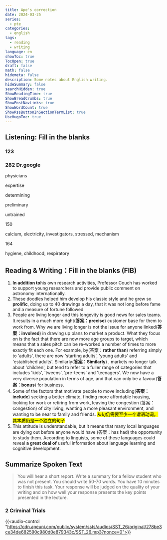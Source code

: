 ```yaml
---
title: Ape's correction
date: 2024-03-25
series:
  - pte
categories:
  - english
tags:
  - reading
  - writing
language: en
showToc: true
TocOpen: true
draft: false
math: false
hidemeta: false
description: Some notes about English writing.
hideSummary: false
searchHidden: true
ShowReadingTime: true
ShowBreadCrumbs: true
ShowPostNavLinks: true
ShowWordCount: true
ShowRssButtonInSectionTermList: true
UseHugoToc: true
---
```




## Listening: Fill in the blanks

### 123



### 282 Dr.google

physicians

expertise

determining

preliminary

untrained

150

calcium, electricity, investigators, stressed, mechanism

164

hygiene, childhood, respiratory











## Reading & Writing：Fill in the blanks (FIB)

1. **In addition to**his own research activities, Professor Couch has worked to support young researchers and provide public comment on astronomy internationally.
2. These doodles helped him develop his classic style and he grew so **prolific**, doing up to 40 drawings a day, that it was not long before fame and a measure of fortune followed
3. People are living longer and this longevity is good news for sales teams. It results in a much more right(**答案：precise**) customer base for them to work from. Why we are living longer is not the issue for anyone linked(**答案：involved**) in drawing up plans to market a product. What they focus on is the fact that there are now more age groups to target, which means that a sales pitch can be re-worked a number of times to more exactly fit each one. For example, by(答案：**rather than**) referring simply to 'adults', there are now 'starting adults', 'young adults' and 'established adults'. Similarly(**答案：Similarly**) , markets no longer talk about 'children', but tend to refer to a fuller range of categories that includes 'kids', 'tweens', 'pre-teens' and 'teenagers'. We now have a very diverse population in terms of age, and that can only be a favour(**答案：bonus**) for business.
4. Some of the factors that motivate people to move including(**答案：include**) seeking a better climate, finding more affordable housing, looking for work or retiring from work, leaving the congestion (答案：congestion) of city living, wanting a more pleasant environment, and wanting to be near to family and friends. <mark>从句仍需要至少一个谓语动词，其本质仍是一个独立的句子</mark>
5. This attitude is understandable, but it means that many local languages are dying out before anyone would have (答案：has had) the opportunity to study them. According to linguists, some of these languages could reveal **a great deal of** useful information about language learning and cognitive development.

## Summarize Spoken Text

> You will hear a short report. Write a summary for a fellow student who was not present. You should write 50-70 words. You have 10 minutes to finish this task. Your response will be judged on the quality of your writing and on how well your response presents the key points presented in the lecture.

### 2 Criminal Trials

{{<audio-control "https://cdn.apeuni.com/public/system/ssts/audios/SST_26/original/278be3ce34de682590c980d0e879343c/SST_26.mp3?nonce=0">}}

<!-- <video controls="" controlslist="nodownload" poster="https://cdn.apeuni.com/public/admin/publiclesson/20190103_Amy_RA/Cover.png" preload="auto" __idm_id__="1523713" style="user-select: auto;"><source src="https://apeuni-prod.oss-cn-hangzhou.aliyuncs.com/public/admin/publiclesson/20190103_Amy_RA/zoom_0.mp4" type="video/x-m4v" style="user-select: auto;">Your browser is not supported.</video> -->
